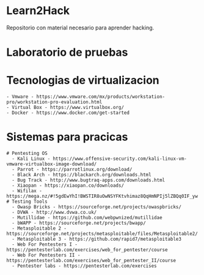 # Learn2Hack
Repositorio con material necesario para aprender hacking.

# Laboratorio de pruebas
  # Tecnologias de virtualizacion
    - Vmware - https://www.vmware.com/mx/products/workstation-pro/workstation-pro-evaluation.html
    - Virtual Box - https://www.virtualbox.org/
    - Docker - https://www.docker.com/get-started
    
  # Sistemas para pracicas
    # Pentesting OS
      - Kali Linux - https://www.offensive-security.com/kali-linux-vm-vmware-virtualbox-image-download/
      - Parrot - https://parrotlinux.org/download/
      - Black Arch - https://blackarch.org/downloads.html
      - Bug Track - http://www.bugtraq-apps.com/downloads.html
      - Xiaopan - https://xiaopan.co/downloads/
      - Wifilax - https://mega.nz/#!5gdEwYhI!BWSTIR8uOwNSYFKtvhimaz8QqHmNPIj5lZBQq0IF_yw
    # Testing Tools
      - Owasp Bricks - https://sourceforge.net/projects/owaspbricks/
      - DVWA - http://www.dvwa.co.uk/
      - Mutillidae - https://github.com/webpwnized/mutillidae
      - bWAPP - https://sourceforge.net/projects/bwapp/
      - Metasploitable 2 - https://sourceforge.net/projects/metasploitable/files/Metasploitable2/
      - Metasploitable 3 - https://github.com/rapid7/metasploitable3
      - Web For Pentesters I - https://pentesterlab.com/exercises/web_for_pentester/course
      - Web For Pentesters II - https://pentesterlab.com/exercises/web_for_pentester_II/course
      - Pentester labs - https://pentesterlab.com/exercises
      
